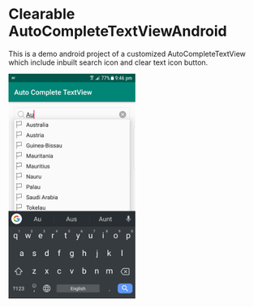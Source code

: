 # Clearable AutoCompleteTextViewAndroid
This is a demo android project of a customized AutoCompleteTextView which include inbuilt search icon and clear text icon button.

<img src="https://github.com/codex-dev/Clearable-AutoCompleteTextView-Android/blob/dd6d310b7a6a8257c08edeb02610379391e34463/app/src/main/res/drawable/screenshot.png" alt="Screenshot" width="250">

